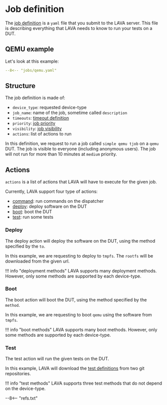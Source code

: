# Job definition

The [job definition](../../technical-references/job-definition/job.md) is a `yaml` file that you submit to the LAVA server.
This file is describing everything that LAVA needs to know to run your tests on
a DUT.

## QEMU example

Let's look at this example:

```yaml
--8<-- "jobs/qemu.yaml"
```

## Structure

The job definition is made of:

* `device_type`: requested device-type
* `job_name`: name of the job, sometime called `description`
* `timeouts`: [timeout definition](../../technical-references/job-definition/timeouts.md)
* `priority`: [job priority](../../technical-references/job-definition/job.md#priority)
* `visibility`: [job visibility](../../technical-references/job-definition/job.md#visibility)
* `actions`: list of actions to run

In this definition, we request to run a job called `simple qemu tjob` on a `qemu` DUT.
The job is visible to everyone (including anonymous users).
The job will not run for more than 10 minutes at `medium` priority.

## Actions

`actions` is a list of actions that LAVA will have to execute for the given
job.

Currently, LAVA support four type of actions:

* [command](../../technical-references/job-definition/actions/command.md): run commands on the dispatcher
* [deploy](../../technical-references/job-definition/actions/deploy.md): deploy software on the DUT
* [boot](../../technical-references/job-definition/actions/boot.md): boot the DUT
* [test](../../technical-references/job-definition/actions/test.md): run some tests

### Deploy

The deploy action will deploy the software on the DUT, using the method
specified by the `to`.

In this example, we are requesting to deploy to `tmpfs`. The `rootfs` will be
downloaded from the given url.

!!! info "deployment methods"
    LAVA supports many deployment methods. However, only some methods are
    supported by each device-type.

### Boot

The boot action will boot the DUT, using the method specified by the `method`.

In this example, we are requesting to boot `qemu` using the software from
`tmpfs`.

!!! info "boot methods"
    LAVA supports many boot methods. However, only some methods are supported
    by each device-type.

### Test

The test action will run the given tests on the DUT.

In this example, LAVA will download the [test definitions](./test-definition.md) from two git repositories.

!!! info "test methods"
    LAVA supports three test methods that do not depend on the device-type.

--8<-- "refs.txt"
